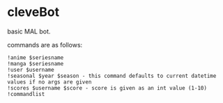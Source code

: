 # cleveBot

basic MAL bot.

commands are as follows:


```
!anime $seriesname
!manga $seriesname
!user $username
!seasonal $year $season - this command defaults to current datetime values if no args are given
!scores $username $score - score is given as an int value (1-10)
!commandlist
```

